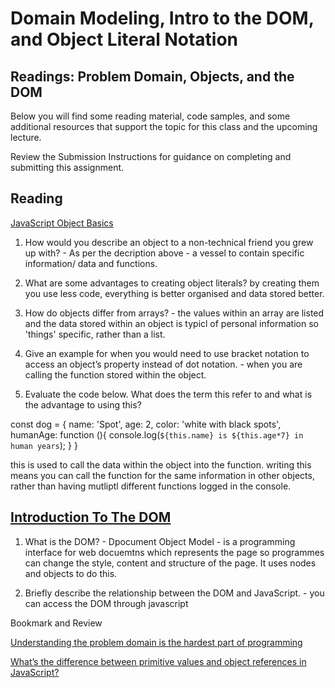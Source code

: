 # Domain Modeling, Intro to the DOM, and Object Literal Notation

## Readings: Problem Domain, Objects, and the DOM

Below you will find some reading material, code samples, and some additional resources that support the topic for this class and the upcoming lecture.

Review the Submission Instructions for guidance on completing and submitting this assignment.

## Reading
[JavaScript Object Basics](https://developer.mozilla.org/en-US/docs/Learn/JavaScript/Objects/Basics)

1. How would you describe an object to a non-technical friend you grew up with? - As per the decription above - a vessel to contain specific information/ data and functions.

2. What are some advantages to creating object literals? by creating them you use less code, everything is better organised and data stored better.

3. How do objects differ from arrays? - the values within an array are listed and the data stored within an object is typicl of personal information so 'things' specific, rather than a list.

4. Give an example for when you would need to use bracket notation to access an object’s property instead of dot notation. - when you are calling the function stored within the object.

5. Evaluate the code below. What does the term this refer to and what is the advantage to using this?

const dog = {
  name: 'Spot',
  age: 2,
  color: 'white with black spots',
  humanAge: function (){
    console.log(`${this.name} is ${this.age*7} in human years`);
  }
}

this is used to call the data within the object into the function.  writing this means you can call the function for the same information in other objects, rather than having mutliptl different functions logged in the console.

## [Introduction To The DOM](https://developer.mozilla.org/en-US/docs/Web/API/Document_Object_Model/Introduction)

1. What is the DOM? - Dpocument Object Model - is a programming interface for web docuemtns which represents the page so programmes can change the style, content and structure of the page.  It uses nodes and objects to do this.

2. Briefly describe the relationship between the DOM and JavaScript. - you can access the DOM through javascript

Bookmark and Review

[Understanding the problem domain is the hardest part of programming](https://simpleprogrammer.com/solving-problems-breaking-it-down/?utm_content=cmp-true)


[What’s the difference between primitive values and object references in JavaScript?](https://betterprogramming.pub/intermediate-javascript-whats-the-difference-between-primitive-values-and-object-references-e863d70677b)